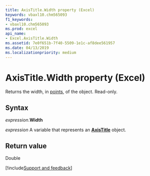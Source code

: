 ```yaml
---
title: AxisTitle.Width property (Excel)
keywords: vbaxl10.chm565093
f1_keywords:
- vbaxl10.chm565093
ms.prod: excel
api_name:
- Excel.AxisTitle.Width
ms.assetid: 7e0f651b-7f40-5509-1e1c-af8dee561957
ms.date: 04/13/2019
ms.localizationpriority: medium
---
```



# AxisTitle.Width property (Excel)

Returns the width, in [points](../language/glossary/vbe-glossary.md#point), of the object. Read-only.


## Syntax

_expression_.**Width**

_expression_ A variable that represents an **[AxisTitle](Excel.AxisTitle(object).md)** object.


## Return value

Double




[!include[Support and feedback](~/includes/feedback-boilerplate.md)]